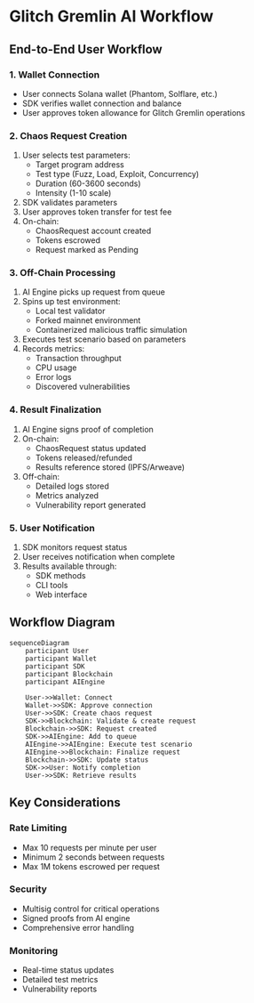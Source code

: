 # Glitch Gremlin AI Workflow

## End-to-End User Workflow

### 1. Wallet Connection
- User connects Solana wallet (Phantom, Solflare, etc.)
- SDK verifies wallet connection and balance
- User approves token allowance for Glitch Gremlin operations

### 2. Chaos Request Creation
1. User selects test parameters:
   - Target program address
   - Test type (Fuzz, Load, Exploit, Concurrency)
   - Duration (60-3600 seconds)
   - Intensity (1-10 scale)
2. SDK validates parameters
3. User approves token transfer for test fee
4. On-chain:
   - ChaosRequest account created
   - Tokens escrowed
   - Request marked as Pending

### 3. Off-Chain Processing
1. AI Engine picks up request from queue
2. Spins up test environment:
   - Local test validator
   - Forked mainnet environment
   - Containerized malicious traffic simulation
3. Executes test scenario based on parameters
4. Records metrics:
   - Transaction throughput
   - CPU usage
   - Error logs
   - Discovered vulnerabilities

### 4. Result Finalization
1. AI Engine signs proof of completion
2. On-chain:
   - ChaosRequest status updated
   - Tokens released/refunded
   - Results reference stored (IPFS/Arweave)
3. Off-chain:
   - Detailed logs stored
   - Metrics analyzed
   - Vulnerability report generated

### 5. User Notification
1. SDK monitors request status
2. User receives notification when complete
3. Results available through:
   - SDK methods
   - CLI tools
   - Web interface

## Workflow Diagram

```mermaid
sequenceDiagram
    participant User
    participant Wallet
    participant SDK
    participant Blockchain
    participant AIEngine
    
    User->>Wallet: Connect
    Wallet->>SDK: Approve connection
    User->>SDK: Create chaos request
    SDK->>Blockchain: Validate & create request
    Blockchain->>SDK: Request created
    SDK->>AIEngine: Add to queue
    AIEngine->>AIEngine: Execute test scenario
    AIEngine->>Blockchain: Finalize request
    Blockchain->>SDK: Update status
    SDK->>User: Notify completion
    User->>SDK: Retrieve results
```

## Key Considerations

### Rate Limiting
- Max 10 requests per minute per user
- Minimum 2 seconds between requests
- Max 1M tokens escrowed per request

### Security
- Multisig control for critical operations
- Signed proofs from AI engine
- Comprehensive error handling

### Monitoring
- Real-time status updates
- Detailed test metrics
- Vulnerability reports
